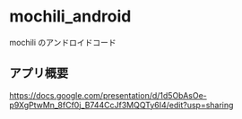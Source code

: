 # mochili_android
mochili のアンドロイドコード
## アプリ概要
https://docs.google.com/presentation/d/1d5ObAsOe-p9XgPtwMn_8fCf0j_B744CcJf3MQQTy6I4/edit?usp=sharing
